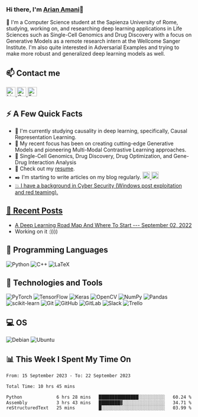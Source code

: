 <!--
**ArianAmani/ArianAmani** is a ✨ _special_ ✨ repository because its `README.md` (this file) appears on your GitHub profile.

Here are some ideas to get you started:

- 🔭 I’m currently working on ...
- 🌱 I’m currently learning ...
- 👯 I’m looking to collaborate on ...
- 🤔 I’m looking for help with ...
- 💬 Ask me about ...
- 📫 How to reach me: ...
- 😄 Pronouns: ...
- ⚡ Fun fact: ...
-->


### Hi there, I'm [Arian Amani](https://ArianAmani.github.io)👋

:speech_balloon: I'm a Computer Science student at the Sapienza University of Rome, studying, working on, and researching deep learning applications in Life Sciences such as Single-Cell Genomics and Drug Discovery with a focus on Generative Models as a remote research intern at the Wellcome Sanger Institute. I'm also quite interested in Adversarial Examples and trying to make more robust and generalized deep learning models as well.

## :mailbox: Contact me
<p align="left"> 
<a href="https://www.linkedin.com/in/arianamani/" target="_blank"> <img src="https://img.shields.io/badge/LinkedIn-282C34?style=for-the-badge&logo=linkedin&logoColor=blue" alt="LinkedIn logo" title="LinkedIn" height="25" /> 
</a> 
<a href="mailto:ArianAmaani@gmail.com"> <img src="https://img.shields.io/badge/Gmail-282C34?logo=gmail" alt="Gmail logo" title="Gmail" height="25" />
</a>
<a href="https://twitter.com/ArianAmaani" target="_blank"> <img src="https://img.shields.io/badge/Twitter-282C34?logo=twitter" alt="Twitter logo" title="Twitter" height="25" /> 
</a>
</p>

## :zap: A Few Quick Facts
* 🌱 I'm currently studying causality in deep learning, specifically, Causal Representation Learning.
* 🚀 My recent focus has been on creating cutting-edge Generative Models and pioneering Multi-Modal Contrastive Learning approaches.
* 🔬 Single-Cell Genomics, Drug Discovery, Drug Optimization, and Gene-Drug Interaction Analysis
* :orange_book: Check out my [resume](https://arianamani.github.io/files/Arian_Amani_CV.pdf).
* :black_nib: I'm starting to write articles on my blog regularly. <a href="https://medium.com/@ArianAmani"> <img src="https://img.shields.io/badge/Medium-282C34?logo=medium" alt="Medium logo" title="Medium" height="20" /> </a> <a href="https://arianamani.github.io/year-archive/"> <img src="https://img.shields.io/website?down_color=lightgrey&down_message=offline&up_color=blue&up_message=Blog&url=https%3A%2F%2Farianamani.github.io%2Fyear-archive%2F" alt="Blog logo" title="Blog" height="20" /> 
* :boom: I have a background in Cyber Security (Windows post exploitation and red teaming).
  
## :memo: Recent Posts
* [A Deep Learning Road Map And Where To Start --- September 02, 2022](https://arianamani.github.io/posts/2022/09/DL-Roadmap/)
* Working on it :))))

## :floppy_disk: Programming Languages
![Python](https://img.shields.io/badge/python-3670A0?style=for-the-badge&logo=python&logoColor=ffdd54) ![C++](https://img.shields.io/badge/c++-%2300599C.svg?style=for-the-badge&logo=c%2B%2B&logoColor=white) ![LaTeX](https://img.shields.io/badge/latex-%23008080.svg?style=for-the-badge&logo=latex&logoColor=white)  
## :rocket: Technologies and Tools
![PyTorch](https://img.shields.io/badge/PyTorch-%23EE4C2C.svg?style=for-the-badge&logo=PyTorch&logoColor=white) ![TensorFlow](https://img.shields.io/badge/TensorFlow-%23FF6F00.svg?style=for-the-badge&logo=TensorFlow&logoColor=white) ![Keras](https://img.shields.io/badge/Keras-%23D00000.svg?style=for-the-badge&logo=Keras&logoColor=white) ![OpenCV](https://img.shields.io/badge/opencv-%23white.svg?style=for-the-badge&logo=opencv&logoColor=white) ![NumPy](https://img.shields.io/badge/numpy-%23013243.svg?style=for-the-badge&logo=numpy&logoColor=white) ![Pandas](https://img.shields.io/badge/pandas-%23150458.svg?style=for-the-badge&logo=pandas&logoColor=white) ![scikit-learn](https://img.shields.io/badge/scikit--learn-%23F7931E.svg?style=for-the-badge&logo=scikit-learn&logoColor=white) ![Git](https://img.shields.io/badge/git-%23F05033.svg?style=for-the-badge&logo=git&logoColor=white) ![GitHub](https://img.shields.io/badge/github-%23121011.svg?style=for-the-badge&logo=github&logoColor=white) ![GitLab](https://img.shields.io/badge/gitlab-%23181717.svg?style=for-the-badge&logo=gitlab&logoColor=white) ![Slack](https://img.shields.io/badge/Slack-4A154B?style=for-the-badge&logo=slack&logoColor=white) ![Trello](https://img.shields.io/badge/Trello-%23026AA7.svg?style=for-the-badge&logo=Trello&logoColor=white)

## :computer: OS
![Debian](https://img.shields.io/badge/Debian-D70A53?style=for-the-badge&logo=debian&logoColor=white) ![Ubuntu](https://img.shields.io/badge/Ubuntu-E95420?style=for-the-badge&logo=ubuntu&logoColor=white) 

## :bar_chart: This Week I Spent My Time On
<!--START_SECTION:waka-->

```txt
From: 15 September 2023 - To: 22 September 2023

Total Time: 10 hrs 45 mins

Python             6 hrs 28 mins   ███████████████░░░░░░░░░░   60.24 %
Assembly           3 hrs 43 mins   ████████▓░░░░░░░░░░░░░░░░   34.71 %
reStructuredText   25 mins         █░░░░░░░░░░░░░░░░░░░░░░░░   03.99 %
```

<!--END_SECTION:waka-->
